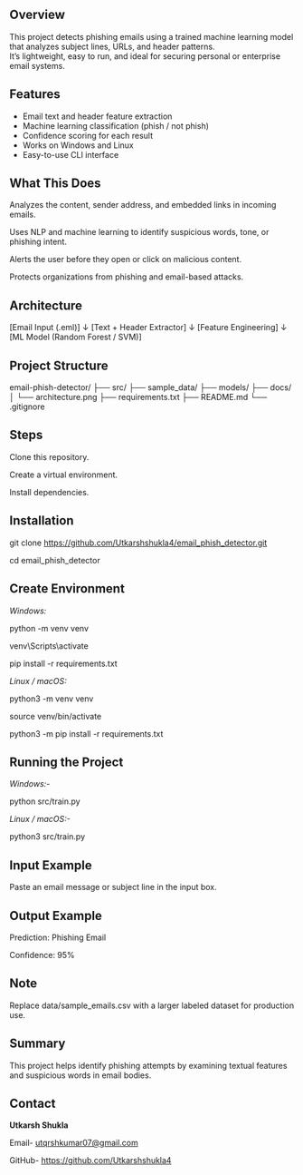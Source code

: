 
##  Overview

This project detects phishing emails using a trained machine learning model that analyzes subject lines, URLs, and header patterns.  
It’s lightweight, easy to run, and ideal for securing personal or enterprise email systems.


##  Features

- Email text and header feature extraction  
- Machine learning classification (phish / not phish)  
- Confidence scoring for each result  
- Works on Windows and Linux  
- Easy-to-use CLI interface  

## What This Does

Analyzes the content, sender address, and embedded links in incoming emails.

Uses NLP and machine learning to identify suspicious words, tone, or phishing intent.

Alerts the user before they open or click on malicious content.

Protects organizations from phishing and email-based attacks.

##  Architecture

[Email Input (.eml)] 
      ↓
[Text + Header Extractor]
      ↓
[Feature Engineering]
      ↓
[ML Model (Random Forest / SVM)]



## Project Structure

email-phish-detector/
├── src/
├── sample_data/
├── models/
├── docs/
│   └── architecture.png
├── requirements.txt
├── README.md
└── .gitignore

   
## Steps

Clone this repository.

Create a virtual environment.

Install dependencies.


## Installation

git clone https://github.com/Utkarshshukla4/email_phish_detector.git

cd email_phish_detector

## Create Environment 
_Windows:_

python -m venv venv

venv\Scripts\activate

pip install -r requirements.txt


_Linux / macOS:_

python3 -m venv venv

source venv/bin/activate

python3 -m pip install -r requirements.txt


## Running the Project
_Windows:-_

python src/train.py

_Linux / macOS:-_

python3 src/train.py


## Input Example

Paste an email message or subject line in the input box.

## Output Example
Prediction: Phishing Email  

Confidence: 95%

## Note
Replace data/sample_emails.csv with a larger labeled dataset for production use.

## Summary

This project helps identify phishing attempts by examining textual features and suspicious words in email bodies.

## Contact

**Utkarsh Shukla**

Email- utqrshkumar07@gmail.com

GitHub- https://github.com/Utkarshshukla4

